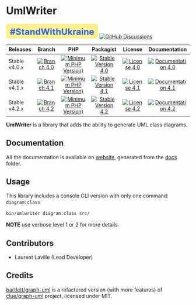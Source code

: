 <!-- markdownlint-disable MD013 -->
# UmlWriter

[![StandWithUkraine](https://raw.githubusercontent.com/vshymanskyy/StandWithUkraine/main/badges/StandWithUkraine.svg)](https://github.com/vshymanskyy/StandWithUkraine/blob/main/docs/README.md)
[![GitHub Discussions](https://img.shields.io/github/discussions/llaville/umlwriter)](https://github.com/llaville/umlwriter/discussions)

| Releases      |                   Branch                    |                              PHP                              |                         Packagist                         |                    License                     |                          Documentation                           |
|:--------------|:-------------------------------------------:|:-------------------------------------------------------------:|:---------------------------------------------------------:|:----------------------------------------------:|:----------------------------------------------------------------:|
| Stable v4.0.x | [![Branch 4.0][Branch_40x-img]][Branch_40x] | [![Minimum PHP Version)][PHPVersion_40x-img]][PHPVersion_40x] | [![Stable Version 4.0][Packagist_40x-img]][Packagist_40x] | [![License 4.0][License_40x-img]][License_40x] | [![Documentation 4.0][Documentation_40x-img]][Documentation_40x] |
| Stable v4.1.x | [![Branch 4.1][Branch_41x-img]][Branch_41x] | [![Minimum PHP Version)][PHPVersion_41x-img]][PHPVersion_41x] | [![Stable Version 4.1][Packagist_41x-img]][Packagist_41x] | [![License 4.1][License_41x-img]][License_41x] | [![Documentation 4.1][Documentation_41x-img]][Documentation_41x] |
| Stable v4.2.x | [![Branch 4.2][Branch_42x-img]][Branch_42x] | [![Minimum PHP Version)][PHPVersion_42x-img]][PHPVersion_42x] | [![Stable Version 4.2][Packagist_42x-img]][Packagist_42x] | [![License 4.2][License_42x-img]][License_42x] | [![Documentation 4.2][Documentation_42x-img]][Documentation_42x] |

[Branch_40x-img]: https://img.shields.io/badge/branch-4.0-orange
[Branch_40x]: https://github.com/llaville/umlwriter/tree/4.0
[PHPVersion_40x-img]: https://img.shields.io/packagist/php-v/bartlett/umlwriter/4.0.0
[PHPVersion_40x]: https://www.php.net/supported-versions.php
[Packagist_40x-img]: https://img.shields.io/badge/packagist-v4.0.1-blue
[Packagist_40x]: https://packagist.org/packages/bartlett/umlwriter
[License_40x-img]: https://img.shields.io/packagist/l/bartlett/umlwriter
[License_40x]: https://github.com/llaville/umlwriter/blob/4.0/LICENSE
[Documentation_40x-img]: https://img.shields.io/badge/documentation-v4.0-green
[Documentation_40x]: https://github.com/llaville/umlwriter/tree/4.0/docs

[Branch_41x-img]: https://img.shields.io/badge/branch-4.1-orange
[Branch_41x]: https://github.com/llaville/umlwriter/tree/4.1
[PHPVersion_41x-img]: https://img.shields.io/packagist/php-v/bartlett/umlwriter/4.1.0
[PHPVersion_41x]: https://www.php.net/supported-versions.php
[Packagist_41x-img]: https://img.shields.io/badge/packagist-v4.1.0-blue
[Packagist_41x]: https://packagist.org/packages/bartlett/umlwriter
[License_41x-img]: https://img.shields.io/packagist/l/bartlett/umlwriter
[License_41x]: https://github.com/llaville/umlwriter/blob/4.1/LICENSE
[Documentation_41x-img]: https://img.shields.io/badge/documentation-v4.1-green
[Documentation_41x]: https://github.com/llaville/umlwriter/tree/4.1/docs

[Branch_42x-img]: https://img.shields.io/badge/branch-4.2-orange
[Branch_42x]: https://github.com/llaville/umlwriter/tree/4.2
[PHPVersion_42x-img]: https://img.shields.io/packagist/php-v/bartlett/umlwriter/4.2.0
[PHPVersion_42x]: https://www.php.net/supported-versions.php
[Packagist_42x-img]: https://img.shields.io/badge/packagist-v4.2.0-blue
[Packagist_42x]: https://packagist.org/packages/bartlett/umlwriter
[License_42x-img]: https://img.shields.io/packagist/l/bartlett/umlwriter
[License_42x]: https://github.com/llaville/umlwriter/blob/4.2/LICENSE
[Documentation_42x-img]: https://img.shields.io/badge/documentation-v4.2-green
[Documentation_42x]: https://github.com/llaville/umlwriter/tree/4.2/docs

**UmlWriter** is a library that adds the ability to generate UML class diagrams.

## Documentation

All the documentation is available on [website](https://llaville.github.io/umlwriter/4.2),
generated from the [docs](https://github.com/llaville/umlwriter/tree/4.2/docs) folder.

## Usage

This library includes a console CLI version with only one command: `diagram:class`

```bash
bin/umlwriter diagram:class src/
```

**NOTE** use verbose level 1 or 2 for more details.

## Contributors

- Laurent Laville (Lead Developer)

## Credits

[bartlett/graph-uml](https://github.com/llaville/graph-uml) is a refactored version (with more features) of [clue/graph-uml](https://github.com/clue/graph-uml) project, licensed under MIT.
